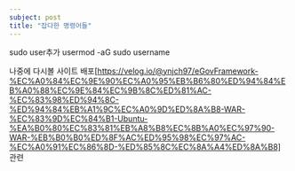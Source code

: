 ```yaml
---
subject: post
title: "잡다한 명령어들"
---
```


sudo user추가
usermod -aG sudo username

나중에 다시볼 사이트
배포[https://velog.io/@ynjch97/eGovFramework-%EC%A0%84%EC%9E%90%EC%A0%95%EB%B6%80%ED%94%84%EB%A0%88%EC%9E%84%EC%9B%8C%ED%81%AC-%EC%83%98%ED%94%8C-%ED%94%84%EB%A1%9C%EC%A0%9D%ED%8A%B8-WAR-%EC%83%9D%EC%84%B1-Ubuntu-%EA%B0%80%EC%83%81%EB%A8%B8%EC%8B%A0%EC%97%90-WAR-%EB%B0%B0%ED%8F%AC%ED%95%98%EC%97%AC-%EC%A0%91%EC%86%8D-%ED%85%8C%EC%8A%A4%ED%8A%B8] 관련
